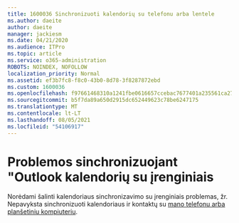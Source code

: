 ```yaml
---
title: 1600036 Sinchronizuoti kalendorių su telefonu arba lentele
ms.author: daeite
author: daeite
manager: jackiesm
ms.date: 04/21/2020
ms.audience: ITPro
ms.topic: article
ms.service: o365-administration
ROBOTS: NOINDEX, NOFOLLOW
localization_priority: Normal
ms.assetid: ef3b7fc8-f8c0-43b0-8d78-3f8287872ebd
ms.custom: 1600036
ms.openlocfilehash: f97661468310a1241fbe0616657ccebac7677401a235561ca27020be6e27cbbb
ms.sourcegitcommit: b5f7da89a650d2915dc652449623c78be6247175
ms.translationtype: MT
ms.contentlocale: lt-LT
ms.lasthandoff: 08/05/2021
ms.locfileid: "54106917"
---
```

# <a name="issues-synchronizing-your-outlook-calendar-to-devices"></a>Problemos sinchronizuojant "Outlook kalendorių su įrenginiais

Norėdami šalinti kalendoriaus sinchronizavimo su įrenginiais problemas, žr. Nepavyksta sinchronizuoti kalendoriaus ir kontaktų su [mano telefonu arba planšetiniu kompiuteriu](https://support.office.com/article/8479d764-b9f5-4fff-ba88-edd7c265df9f.aspx).
  

